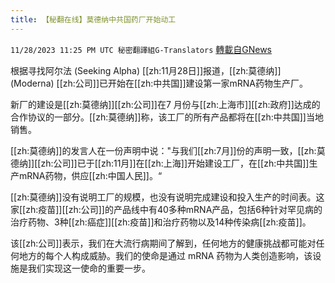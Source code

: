 ```yaml
---
title: 【秘翻在线】莫德纳中共国药厂开始动工
---
```

`11/28/2023 11:25 PM UTC 秘密翻譯組G-Translators` [轉載自GNews](https://gnews.org/articles/2047252)

根据寻找阿尔法 (Seeking Alpha) [[zh:11月28日]]报道，[[zh:莫德纳]] (Moderna) [[zh:公司]]已开始在[[zh:中共国]]建设第一家mRNA药物生产厂。

新厂的建设是[[zh:莫德纳]][[zh:公司]]在7 月份与[[zh:上海市]][[zh:政府]]达成的合作协议的一部分。[[zh:莫德纳]]称，该工厂的所有产品都将在[[zh:中共国]]当地销售。

[[zh:莫德纳]]的发言人在一份声明中说："与我们[[zh:7月]]份的声明一致，[[zh:莫德纳]][[zh:公司]]已于[[zh:11月]]在[[zh:上海]]开始建设工厂，在[[zh:中共国]]生产mRNA药物，供应[[zh:中国人民]]。“

[[zh:莫德纳]]没有说明工厂的规模，也没有说明完成建设和投入生产的时间表。这家[[zh:疫苗]][[zh:公司]]的产品线中有40多种mRNA产品，包括6种针对罕见病的治疗药物、3种[[zh:癌症]][[zh:疫苗]]和治疗药物以及14种传染病[[zh:疫苗]]。

该[[zh:公司]]表示，我们在大流行病期间了解到，任何地方的健康挑战都可能对任何地方的每个人构成威胁。我们的使命是通过 mRNA 药物为人类创造影响，该设施是我们实现这一使命的重要一步。
